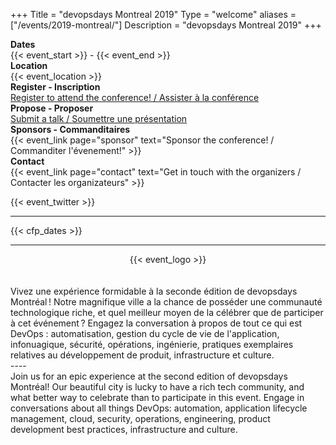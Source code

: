 +++
Title = "devopsdays Montreal 2019"
Type = "welcome"
aliases = ["/events/2019-montreal/"]
Description = "devopsdays Montreal 2019"
+++

<!-- <div style="text-align:center;">
  {{< event_logo >}}
</div> -->

<div class = "row">
  <div class = "col-md-2">
    <strong>Dates</strong>
  </div>
  <div class = "col-md-8">
    {{< event_start >}} - {{< event_end >}}
  </div>
</div>

<div class = "row">
  <div class = "col-md-2">
    <strong>Location</strong>
  </div>
  <div class = "col-md-8">
    {{< event_location >}}
  </div>
</div>

<div class = "row">
  <div class = "col-md-2">
    <strong>Register - Inscription</strong>
  </div>
  <div class = "col-md-8">
     <A href=https://www.eiseverywhere.com/devopsdaysmontreal2019 target="_blank">Register to attend the conference! / Assister à la conférence</A>
  </div>
</div>

<div class = "row">
  <div class = "col-md-2">
    <strong>Propose - Proposer</strong>
  </div>
  <div class = "col-md-8">
    <A href=https://dodmtl.ca/dodmtl19/ target="_blank">Submit a talk / Soumettre une présentation</A>
  </div>
</div>

<!-- <div class = "row">
  <div class = "col-md-2">
    <strong>Program</strong>
  </div>
  <div class = "col-md-8">
    View the {{< event_link page="program" text="program." >}}
  </div>
</div> -->

<!-- <div class = "row">
  <div class = "col-md-2">
    <strong>Speakers</strong>
  </div>
  <div class = "col-md-8">
    Check out the {{< event_link page="speakers" text="speakers!" >}}
  </div>
</div> -->

<div class = "row">
  <div class = "col-md-2">
    <strong>Sponsors - Commanditaires</strong>
  </div>
  <div class = "col-md-8">
    {{< event_link page="sponsor" text="Sponsor the conference! / Commanditer l'évenement!" >}}
  </div>
</div>

<div class = "row">
  <div class = "col-md-2">
    <strong>Contact</strong>
  </div>
  <div class = "col-md-8">
    {{< event_link page="contact" text="Get in touch with the organizers / Contacter les organizateurs" >}}
  </div>
</div>

<!-- Uncomment if you added your city twitter name -->
{{< event_twitter >}}


----
{{< cfp_dates >}}

----
 <div style="text-align:center;">
  {{< event_logo >}}
</div>
<div class = "row">
  <div class = "col-md-2">
  </div>
  <div class = "col-md-8">
<br><br>
Vivez une expérience formidable à la seconde édition de devopsdays Montréal ! Notre magnifique ville a la chance de posséder une communauté technologique riche, et quel meilleur moyen de la célébrer que de participer à cet événement ? Engagez la conversation à propos de tout ce qui est DevOps : automatisation, gestion du cycle de vie de l'application, infonuagique, sécurité, opérations, ingénierie, pratiques exemplaires relatives au développement de produit, infrastructure et culture.
<br>
----
<br>
Join us for an epic experience at the second edition of devopsdays Montréal! Our beautiful city is lucky to have a rich tech community, and what better way to celebrate than to participate in this event. Engage in conversations about all things DevOps: automation, application lifecycle management, cloud, security, operations, engineering, product development​ best practices, infrastructure and culture.
<br><br>
</div></div>